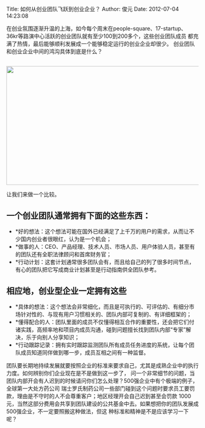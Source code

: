 Title: 如何从创业团队飞跃到创业企业？ 
Author: 俊元
Date: 2012-07-04 14:23:08

在创业氛围逐渐升温的上海，如今每个周末在people-square、17-startup、
36kr等路演中心活跃的创业团队就有至少100到200多个，这些创业团队成员
都充满了热情，最后能够顺利发展成一个能够稳定运行的创业企业却很少。
创业团队和创业企业中间的鸿沟具体到底是什么？
## 

<img class="aligncenter" title="马上做" src="http://cache.gawkerassets.com/assets/images/9/2011/11/doit.jpg" alt="" width="553" height="311" />

让我们来做一个比较。
## 一个创业团队通常拥有下面的这些东西：
-	*好的想法：这个想法可能在国外已经满足了上千万的用户的需求，从而让不少国内创业者很眼红，认为是一个机会；
- 	*做事的人：CEO、产品经理、技术人员、市场人员、用户体验人员，甚至有的团队还有全职法律顾问和首席财务官；
- 	*行动计划：这套计划通常很多团队会有，而且给自己的列了很多时间节点，有心的团队把它写成商业计划甚至是行动指南供全团队参考。

## 相应地，创业型企业一定拥有这些
- 	*具体的想法：这个想法会非常细化，而且是可执行的、可评估的、有细分市场针对性的、与现有用户习惯相关的、团队内部可复制的、有详细框架的；
- 	*懂得配合的人：团队里面的成员不仅懂得相互合作的重要性，还会把它们付诸实践，高频率地和项目内成员沟通，碰到问题擅长找到团队内部“专家”解决，乐于向别人分享知识；
- 	*行动跟踪记录：拥有实时跟踪监测团队所有成员任务进度的系统，让每个团队成员知道同伴做到哪一步，成员互相之间有一种监督。

团队要长期地持续发展就要按照企业的标准来要求自己，尤其是成熟企业中的执行力度。如何辨别你们企业现在是不是做到这一步了，
问一个非常细节的问题，当团队内部开会有人迟到的时候请问你们怎么处理？500强企业中有个极端的例子，全球第一大处方药公司
瑞士罗氏制药公司一些部门碰到这个问题时要求员工要罚款，理由是不守时的人不会尊重客户；地区经理开会自己迟到甚至会罚款
1000元，当然这部分费用会共享到团队建设的公共基金中去。如果想把你的团队发展成500强企业，不一定要照搬这种做法，但这
种标准和精神是不是应该学习一下呢？
